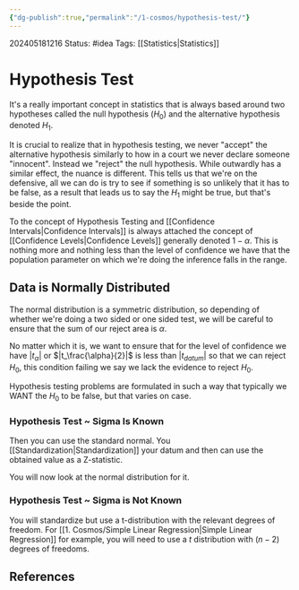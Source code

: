 ```yaml
---
{"dg-publish":true,"permalink":"/1-cosmos/hypothesis-test/"}
---
```


202405181216
Status: #idea
Tags: [[Statistics\|Statistics]]
# Hypothesis Test

It's a really important concept in statistics that is always based around two hypotheses called the null hypothesis ($H_0$) and the alternative hypothesis denoted $H_1$.

It is crucial to realize that in hypothesis testing, we never "accept" the alternative hypothesis similarly to how in a court we never declare someone "innocent". Instead we "reject" the null hypothesis. While outwardly has a similar effect, the nuance is different. 
This tells us that we're on the defensive, all we can do is try to see if something is so unlikely that it has to be false, as a result that leads us to say the $H_1$ might be true, but that's beside the point.

To the concept of Hypothesis Testing and [[Confidence Intervals\|Confidence Intervals]] is always attached the concept of [[Confidence Levels\|Confidence Levels]] generally denoted $1-\alpha$. This is nothing more and nothing less than the level of confidence we have that the population parameter on which we're doing the inference falls in the range.
## Data is Normally Distributed

The normal distribution is a symmetric distribution, so depending of whether we're doing a two sided or one sided test, we will be careful to ensure that the sum of our reject area is $\alpha$.

No matter which it is, we want to ensure that for the level of confidence we have $|t_\alpha|$ or $|t_\frac{\alpha}{2}|$ is less than $|t_{datum}|$ so that we can reject $H_0$, this condition failing we say we lack the evidence to reject $H_0$.

Hypothesis testing problems are formulated in such a way that typically we WANT the $H_0$ to be false, but that varies on case.
### Hypothesis Test ~ Sigma Is Known
Then you can use the standard normal.
You [[Standardization\|Standardization]] your datum and then can use the obtained value as a Z-statistic.

You will now look at the normal distribution for it.
### Hypothesis Test ~ Sigma is Not Known
You will standardize but use a t-distribution with the relevant degrees of freedom. For [[1. Cosmos/Simple Linear Regression\|Simple Linear Regression]] for example, you will need to use a $t$ distribution with $(n-2)$ degrees of freedoms.


## References
